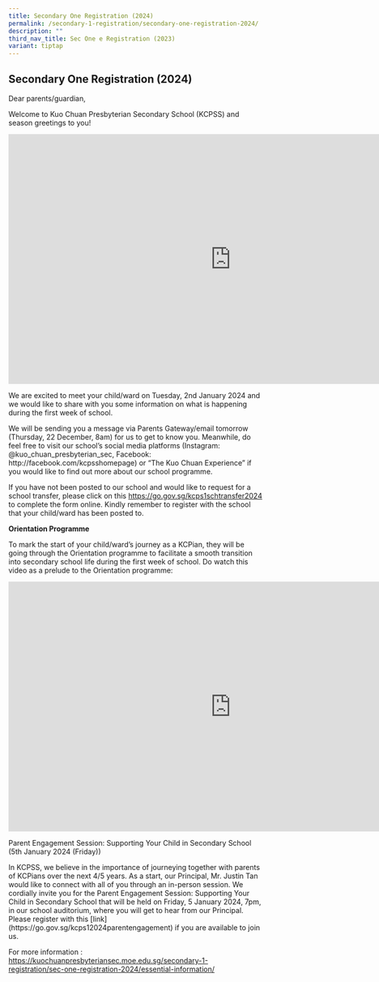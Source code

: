 ```yaml
---
title: Secondary One Registration (2024)
permalink: /secondary-1-registration/secondary-one-registration-2024/
description: ""
third_nav_title: Sec One e Registration (2023)
variant: tiptap
---
```

<h2>Secondary One Registration (2024)</h2><p>Dear parents/guardian,</p><p>Welcome to Kuo Chuan Presbyterian Secondary School (KCPSS) and season greetings to you!</p><div class="iframe-wrapper"><iframe height="493" width="877" allowfullscreen="true" frameborder="0" src="https://www.youtube.com/embed/6TpnJ8mKP_I"></iframe></div><p>We are excited to meet your child/ward on Tuesday, 2nd January 2024 and we would like to share with you some information on what is happening during the first week of school.</p><p>We will be sending you a message via Parents Gateway/email tomorrow (Thursday, 22 December, 8am) for us to get to know you. Meanwhile, do feel free to visit our school’s social media platforms (Instagram: @kuo_chuan_presbyterian_sec, Facebook: http://facebook.com/kcpsshomepage) or “The Kuo Chuan Experience” if you would like to find out more about our school programme.</p><p>If you have not been posted to our school and would like to request for a school transfer, please click on this <a href="https://go.gov.sg/kcps1schtransfer2024)" rel="noopener noreferrer nofollow" target="_blank">https://go.gov.sg/kcps1schtransfer2024</a> to complete the form online. Kindly remember to register with the school that your child/ward has been posted to.</p><p><strong>Orientation Programme</strong></p><p>To mark the start of your child/ward’s journey as a KCPian, they will be going through the Orientation programme to facilitate a smooth transition into secondary school life during the first week of school. Do watch this video as a prelude to the Orientation programme:</p><div class="iframe-wrapper"><iframe height="493" width="877" allowfullscreen="true" frameborder="0" src="https://www.youtube.com/embed/JJIPIleghGI"></iframe></div><p>Parent Engagement Session: Supporting Your Child in Secondary School (5th January 2024 (Friday))</p><p>In KCPSS, we believe in the importance of journeying together with parents of KCPians over the next 4/5 years. As a start, our Principal, Mr. Justin Tan would like to connect with all of you through an in-person session. We cordially invite you for the Parent Engagement Session: Supporting Your Child in Secondary School that will be held on Friday, 5 January 2024, 7pm, in our school auditorium, where you will get to hear from our Principal. Please register with this [link](https://go.gov.sg/kcps12024parentengagement) if you are available to join us.</p><p></p><p>For more information : <a href="https://kuochuanpresbyteriansec.moe.edu.sg/secondary-1-registration/sec-one-registration-2024/essential-information/" rel="noopener noreferrer nofollow" target="_blank">https://kuochuanpresbyteriansec.moe.edu.sg/secondary-1-registration/sec-one-registration-2024/essential-information/</a></p>